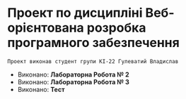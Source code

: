 ﻿# Проект по дисципліні Веб-орієнтована розробка програмного забезпечення
`Проект виконав студент групи КІ-22 Гулеватий Владислав`
- Виконано: **Лабораторна Робота № 2**
- Виконано: **Лабораторна Робота № 3**
- Виконано: **Тест**
